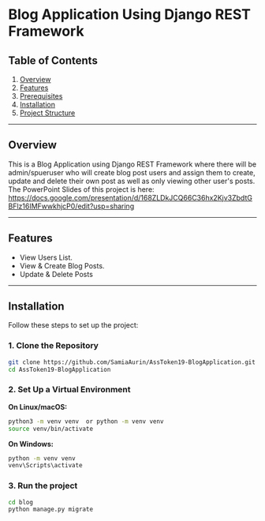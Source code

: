 # Blog Application Using Django REST Framework  

## Table of Contents
1. [Overview](#overview)  
2. [Features](#features)  
3. [Prerequisites](#prerequisites)  
4. [Installation](#installation)  
5. [Project Structure](#project-structure)  

---

## Overview  
This is a Blog Application using Django REST Framework where there will be admin/spueruser who will create blog post users and assign them to create, update and delete their own post as well as only viewing other user's posts. The PowerPoint Slides of this project is here: https://docs.google.com/presentation/d/168ZLDkJCQ66C36hx2Kjv3ZbdtGBFlz16IMFwwkhjcP0/edit?usp=sharing

---

## Features  
- View Users List. 
- View & Create Blog Posts. 
- Update & Delete Posts  
 
---

## Installation  

Follow these steps to set up the project:  

### 1. Clone the Repository  
```bash  
git clone https://github.com/SamiaAurin/AssToken19-BlogApplication.git
cd AssToken19-BlogApplication
```
### 2. Set Up a Virtual Environment

**On Linux/macOS:**
```bash 
python3 -m venv venv  or python -m venv venv 
source venv/bin/activate  
```
**On Windows:**
```bash 
python -m venv venv  
venv\Scripts\activate  
```

### 3. Run the project
```bash
cd blog
python manage.py migrate
```